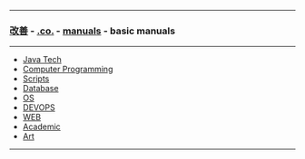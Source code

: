 
---

### [改善](https://github.com/ttltrk/0C/blob/master/README.MD) - [.co.](https://github.com/ttltrk/PRG/blob/master/CODING.MD) - [manuals]() - basic manuals

---

* <a href="https://github.com/ttltrk/PRG/blob/master/JAVA/DOC/JT/JT.MD">Java Tech</a>
* <a href="https://github.com/ttltrk/PRG/blob/master/C/DOC/CP/CP.MD">Computer Programming</a>
* <a href="https://github.com/ttltrk/PRG/blob/master/PY/DOC/SC/SC.MD">Scripts</a>
* <a href="https://github.com/ttltrk/DB/blob/master/DBM/DBM.MD">Database</a>
* <a href="https://github.com/ttltrk/ELSE/blob/master/BMOS/BMOS.MD">OS</a>
* <a href="https://github.com/ttltrk/ELSE/blob/master/GIT/DOC/BMDO/BMDO.MD">DEVOPS</a>
* <a href="https://github.com/ttltrk/WEB/blob/master/BMW/BMW.MD">WEB</a>
* <a href="https://github.com/ttltrk/ELSE/blob/master/UML/BUMM/BMU/BMU.MD">Academic</a>
* <a href="https://github.com/ttltrk/ELSE/blob/master/PRF/BMA/BMA.MD">Art</a>

---

